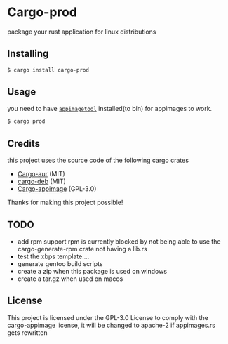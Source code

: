 # Cargo-prod

package your rust application for linux distributions

## Installing

```sh
$ cargo install cargo-prod
```

## Usage

you need to have [`appimagetool`](https://appimage.github.io/appimagetool/) installed(to bin) for appimages to work.

```sh
$ cargo prod
```

## Credits

this project uses the source code of the following cargo crates

- [Cargo-aur](https://github.com/fosskers/cargo-aur) (MIT)
- [cargo-deb](https://github.com/kornelski/cargo-deb) (MIT)
- [Cargo-appimage](https://github.com/StratusFearMe21/cargo-appimage) (GPL-3.0)

Thanks for making this project possible!

## TODO

- add rpm support rpm is currently blocked by not being able to use the cargo-generate-rpm crate not having a lib.rs
- test the xbps template....
- generate gentoo build scripts
- create a zip when this package is used on windows
- create a tar.gz when used on macos

## License

This project is licensed under the GPL-3.0 License to comply with the cargo-appimage license, it will be changed to apache-2 if appimages.rs gets rewritten
